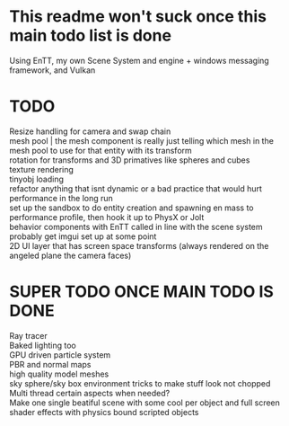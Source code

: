 # This readme won't suck once this main todo list is done
Using EnTT, my own Scene System and engine + windows messaging framework, and Vulkan
<br>
# TODO

Resize handling for camera and swap chain 
<br>
mesh pool | the mesh component is really just telling which mesh in the mesh pool to use for that entity with its transform
<br>
rotation for transforms and 3D primatives like spheres and cubes
<br>
texture rendering 
<br>
tinyobj loading 
<br>
refactor anything that isnt dynamic or a bad practice that would hurt performance in the long run 
<br>
set up the sandbox to do entity creation and spawning en mass to performance profile, then hook it up to PhysX or Jolt
<br>
behavior components with EnTT called in line with the scene system 
<br>
probably get imgui set up at some point
<br>
2D UI layer that has screen space transforms (always rendered on the angeled plane the camera faces)

# SUPER TODO ONCE MAIN TODO IS DONE
Ray tracer 
<br>
Baked lighting too
<br>
GPU driven particle system
<br>
PBR and normal maps 
<br>
high quality model meshes 
<br>
sky sphere/sky box environment tricks to make stuff look not chopped
<br>
Multi thread certain aspects when needed? 
<br>
Make one single beatiful scene with some cool per object and full screen shader effects with physics bound scripted objects
